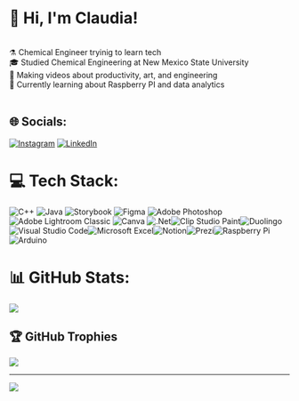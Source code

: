 # 💫 Hi, I'm Claudia!
<br>⚗️ Chemical Engineer tryinig to learn tech<br>🎓 Studied Chemical Engineering at New Mexico State University <br>🎨 Making videos about productivity, art, and engineering<br>🌱 Currently learning about Raspberry PI and data analytics<br><br>


## 🌐 Socials:
[![Instagram](https://img.shields.io/badge/Instagram-%23E4405F.svg?logo=Instagram&logoColor=white)](https://instagram.com/matchastamps) [![LinkedIn](https://img.shields.io/badge/LinkedIn-%230077B5.svg?logo=linkedin&logoColor=white)](https://linkedin.com/in/claudia-trevino) 

# 💻 Tech Stack:
![C++](https://img.shields.io/badge/c++-%2300599C.svg?style=for-the-badge&logo=c%2B%2B&logoColor=white) ![Java](https://img.shields.io/badge/java-%23ED8B00.svg?style=for-the-badge&logo=openjdk&logoColor=white) ![Storybook](https://img.shields.io/badge/-Storybook-FF4785?style=for-the-badge&logo=storybook&logoColor=white) ![Figma](https://img.shields.io/badge/figma-%23F24E1E.svg?style=for-the-badge&logo=figma&logoColor=white) ![Adobe Photoshop](https://img.shields.io/badge/adobe%20photoshop-%2331A8FF.svg?style=for-the-badge&logo=adobe%20photoshop&logoColor=white) ![Adobe Lightroom Classic](https://img.shields.io/badge/Adobe%20Lightroom%20Classic-31A8FF.svg?style=for-the-badge&logo=Adobe%20Lightroom%20Classic&logoColor=white) ![Canva](https://img.shields.io/badge/Canva-%2300C4CC.svg?style=for-the-badge&logo=Canva&logoColor=white) ![.Net](https://img.shields.io/badge/.NET-5C2D91?style=for-the-badge&logo=.net&logoColor=white)![Clip Studio Paint](https://img.shields.io/badge/ClipStudioPaint-%23CFD3D3.svg?style=for-the-badge&logo=ClipStudioPaint&logoColor=white)![Duolingo](https://img.shields.io/badge/Duolingo-%234DC730.svg?style=for-the-badge&logo=Duolingo&logoColor=white)![Visual Studio Code](https://img.shields.io/badge/Visual%20Studio%20Code-0078d7.svg?style=for-the-badge&logo=visual-studio-code&logoColor=white)![Microsoft Excel](https://img.shields.io/badge/Microsoft_Excel-217346?style=for-the-badge&logo=microsoft-excel&logoColor=white)![Notion](https://img.shields.io/badge/Notion-%23000000.svg?style=for-the-badge&logo=notion&logoColor=white)![Prezi](https://img.shields.io/badge/Prezi-%23000000.svg?style=for-the-badge&logo=Prezi&logoColor=white)![Raspberry Pi](https://img.shields.io/badge/-Raspberry_Pi-C51A4A?style=for-the-badge&logo=Raspberry-Pi)![Arduino](https://img.shields.io/badge/-Arduino-00979D?style=for-the-badge&logo=Arduino&logoColor=white)
# 📊 GitHub Stats:
![](https://nirzak-streak-stats.vercel.app/?user=claudiatrevino&theme=dark&hide_border=false)<br/>

## 🏆 GitHub Trophies
![](https://github-profile-trophy.vercel.app/?username=claudiatrevino&theme=gruvbox&no-frame=true&no-bg=true&margin-w=4)

---
[![](https://visitcount.itsvg.in/api?id=claudiatrevino&icon=7&color=3)](https://visitcount.itsvg.in)

<!-- Proudly created with GPRM ( https://gprm.itsvg.in ) -->
